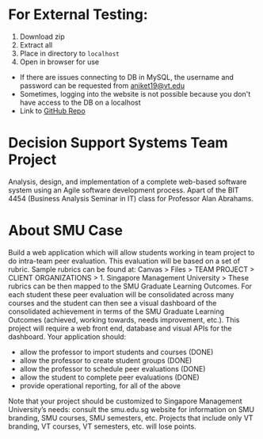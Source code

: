 # For External Testing: 
1. Download zip
2. Extract all 
3. Place in directory to `localhost` 
4. Open in browser for use 

* If there are issues connecting to DB in MySQL, the username and password can be requested from aniket19@vt.edu
* Sometimes, logging into the website is not possible because you don't have access to the DB on a localhost
* Link to [GitHub Repo](https://github.com/aniketadhikari/smu-lamp)

# Decision Support Systems Team Project
Analysis, design, and implementation of a complete web-based software system using an Agile software development process. Apart of the BIT 4454 (Business Analysis Seminar in IT) class for Professor Alan Abrahams. 

# About SMU Case
Build a web application which will allow students working in team project to do intra-team peer evaluation. This evaluation will be based on a set of rubric. Sample rubrics can be found at: Canvas > Files > TEAM PROJECT > CLIENT ORGANIZATIONS > 1. Singapore Management University >   These rubrics can be then mapped to the SMU Graduate Learning Outcomes. For each student these peer evaluation will be consolidated across many courses and the student can then see a visual dashboard of the consolidated achievement in terms of the SMU Graduate Learning Outcomes (achieved, working towards, needs improvement, etc.).  This project will require a web front end, database and visual APIs for the dashboard.  Your application should:
* allow the professor to import students and courses (DONE)
* allow the professor to create student groups (DONE)
* allow the professor to schedule peer evaluations (DONE)
* allow the student to complete peer evaluations (DONE)
* provide operational reporting, for all of the above

Note that your project should be customized to Singapore Management University’s needs: consult the smu.edu.sg website for information on SMU branding, SMU courses, SMU semesters, etc.  Projects that include only VT branding, VT courses, VT semesters, etc. will lose points.
